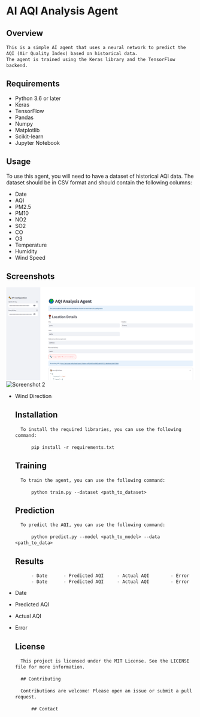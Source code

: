 
# AI AQI Analysis Agent

## Overview

	This is a simple AI agent that uses a neural network to predict the AQI (Air Quality Index) based on historical data.
	The agent is trained using the Keras library and the TensorFlow backend.
## Requirements		

- Python 3.6 or later
- Keras
- TensorFlow
- Pandas
- Numpy
- Matplotlib
- Scikit-learn
- Jupyter Notebook




## Usage

To use this agent, you will need to have a dataset of historical AQI data. The dataset should be in CSV format and should contain the following columns:
- Date
- AQI
- PM2.5
- PM10
- NO2
- SO2
- CO
- O3
- Temperature
- Humidity
- Wind Speed

## Screenshots

![Screenshot 1](screenshots/1.PNG)
![Screenshot 2](screenshots/photo2.png)

- Wind Direction
	## Installation

		To install the required libraries, you can use the following command:

			pip install -r requirements.txt

	## Training

		To train the agent, you can use the following command:

			python train.py --dataset <path_to_dataset>

	## Prediction

		To predict the AQI, you can use the following command:

			python predict.py --model <path_to_model> --data <path_to_data>

	## Results

			- Date		- Predicted AQI		- Actual AQI		- Error
			- Date		- Predicted AQI		- Actual AQI		- Error
- Date
- Predicted AQI
- Actual AQI

- Error
	## License

		This project is licensed under the MIT License. See the LICENSE file for more information.

		## Contributing

		Contributions are welcome! Please open an issue or submit a pull request.

			## Contact





